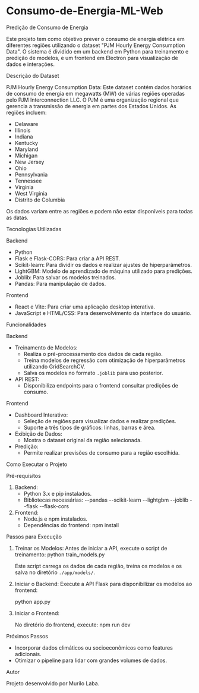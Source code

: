 # Consumo-de-Energia-ML-Web

Predição de Consumo de Energia

Este projeto tem como objetivo prever o consumo de energia elétrica em diferentes regiões utilizando o dataset "PJM Hourly Energy Consumption Data". O sistema é dividido em um backend em Python para treinamento e predição de modelos, e um frontend em Electron para visualização de dados e interações.

Descrição do Dataset

PJM Hourly Energy Consumption Data:
Este dataset contém dados horários de consumo de energia em megawatts (MW) de várias regiões operadas pelo PJM Interconnection LLC. O PJM é uma organização regional que gerencia a transmissão de energia em partes dos Estados Unidos. As regiões incluem:

- Delaware
- Illinois
- Indiana
- Kentucky
- Maryland
- Michigan
- New Jersey
- Ohio
- Pennsylvania
- Tennessee
- Virginia
- West Virginia
- Distrito de Columbia

Os dados variam entre as regiões e podem não estar disponíveis para todas as datas.

Tecnologias Utilizadas

Backend

- Python
- Flask e Flask-CORS: Para criar a API REST.
- Scikit-learn: Para dividir os dados e realizar ajustes de hiperparâmetros.
- LightGBM: Modelo de aprendizado de máquina utilizado para predições.
- Joblib: Para salvar os modelos treinados.
- Pandas: Para manipulação de dados.

Frontend

- React e Vite: Para criar uma aplicação desktop interativa.
- JavaScript e HTML/CSS: Para desenvolvimento da interface do usuário.

Funcionalidades

Backend
- Treinamento de Modelos:
  - Realiza o pré-processamento dos dados de cada região.
  - Treina modelos de regressão com otimização de hiperparâmetros utilizando GridSearchCV.
  - Salva os modelos no formato `.joblib` para uso posterior.
- API REST:
  - Disponibiliza endpoints para o frontend consultar predições de consumo.

Frontend
- Dashboard Interativo:
  - Seleção de regiões para visualizar dados e realizar predições.
  - Suporte a três tipos de gráficos: linhas, barras e área.
- Exibição de Dados:
  - Mostra o dataset original da região selecionada.
- Predição:
  - Permite realizar previsões de consumo para a região escolhida.

Como Executar o Projeto

Pré-requisitos
1. Backend:
   - Python 3.x e pip instalados.
   - Bibliotecas necessárias:
    --pandas
    --scikit-learn 
    --lightgbm 
    --joblib 
    --flask
    --flask-cors
2. Frontend:
   - Node.js e npm instalados.
   - Dependências do frontend:
     npm install

Passos para Execução

1. Treinar os Modelos:
   Antes de iniciar a API, execute o script de treinamento:
   python train_models.py

   Este script carrega os dados de cada região, treina os modelos e os salva no diretório `./app/models/`.

2. Iniciar o Backend:
   Execute a API Flask para disponibilizar os modelos ao frontend:

   python app.py

3. Iniciar o Frontend:

   No diretório do frontend, execute:
   npm run dev

Próximos Passos

- Incorporar dados climáticos ou socioeconômicos como features adicionais.
- Otimizar o pipeline para lidar com grandes volumes de dados.

Autor

Projeto desenvolvido por Murilo Laba.  
